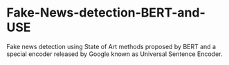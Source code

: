 # Fake-News-detection-BERT-and-USE

Fake news detection using State of Art methods proposed by BERT and a special encoder released by Google known as Universal Sentence Encoder.
